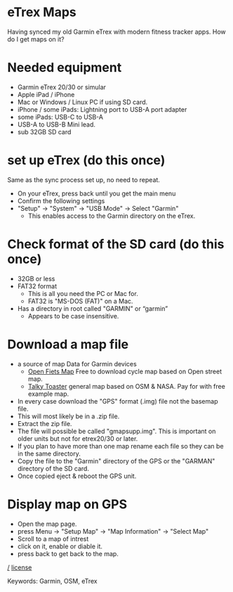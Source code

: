 eTrex Maps
===
Having synced my old Garmin eTrex with modern fitness tracker apps. How do I get maps on it?

# Needed equipment
* Garmin eTrex 20/30 or simular 
* Apple iPad / iPhone
* Mac or Windows / Linux PC if using SD card.
* iPhone / some iPads: Lightning port to USB-A port adapter
* some iPads: USB-C to USB-A
* USB-A to USB-B Mini lead.
* sub 32GB SD card

# set up eTrex (do this once)
Same as the sync process set up, no need to repeat.
* On your eTrex, press back until you get the main menu
* Confirm the following settings 
* "Setup" -> "System" -> "USB Mode" -> Select "Garmin"
  * This enables access to the Garmin directory on the eTrex.

# Check format of the SD card (do this once)
* 32GB or less
* FAT32 format
  * This is all you need the PC or Mac for.
  * FAT32 is "MS-DOS (FAT)" on a Mac.
* Has a directory in root called "GARMIN" or “garmin”
  * Appears to be case insensitive.

# Download a map file
* a source of map Data for Garmin devices
  * [Open Fiets Map](https://www.openfietsmap.nl/) Free to download cycle map based on Open street map.
  * [Talky Toaster](https://shop.talkytoaster.me.uk/maps) general map based on OSM & NASA. Pay for with free example map.
* In every case download the "GPS" format (.img) file not the basemap file.
* This will most likely be in a .zip file.
* Extract the zip file.
* The file will possible be called "gmapsupp.img". This is important on older units but not for etrex20/30 or later.
* If you plan to have more than one map rename each file so they can be in the same directory.
* Copy the file to the "Garmin" directory of the GPS or the "GARMAN" directory of the SD card.
* Once copied eject & reboot the GPS unit.

# Display map on GPS
* Open the map page.
* press Menu -> "Setup Map" -> "Map Information" -> "Select Map"
* Scroll to a map of intrest
* click on it, enable or diable it.
* press back to get back to the map.

[/](/)
[license](/LICENSE)

Keywords: Garmin, OSM, eTrex